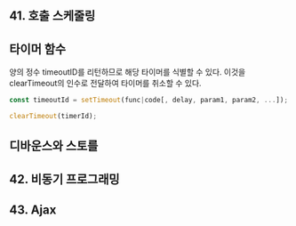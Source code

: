 ## 41. 호출 스케줄링

## 타이머 함수

양의 정수 timeoutID를 리턴하므로 해당 타이머를 식별할 수 있다.
이것을 clearTimeout의 인수로 전달하여 타이머를 취소할 수 있다.

```js
const timeoutId = setTimeout(func|code[, delay, param1, param2, ...]);

clearTimeout(timerId);
```

## 디바운스와 스토를

## 42. 비동기 프로그래밍

## 43. Ajax

